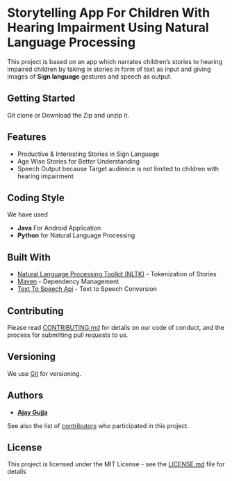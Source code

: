 # Storytelling App For Children With Hearing Impairment Using Natural Language Processing 

This project is based on an app which narrates children’s stories to hearing impaired children by taking in stories in form of text as input and giving images of **Sign language** gestures and speech as output. 

## Getting Started
Git clone or Download the Zip and unzip it.

## Features
* Productive & Interesting Stories in Sign Language 
* Age Wise Stories for Better Understanding 
* Speech Output because Target audience is not limited to children with hearing impairment


## Coding Style
 We have used
*  **Java** For Android Application
* **Python** for Natural Language Processing 


## Built With

* [Natural Language Processing Toolkit (NLTK)](https://www.nltk.org/) - Tokenization of Stories
* [Maven](https://maven.apache.org/) - Dependency Management
* [Text To Speech Api](https://developer.android.com/reference/android/speech/tts/TextToSpeech) - Text to Speech Conversion

## Contributing

Please read [CONTRIBUTING.md](https://gist.github.com/PurpleBooth/b24679402957c63ec426) for details on our code of conduct, and the process for submitting pull requests to us.

## Versioning

We use [Git](http://github.com/) for versioning. 

## Authors

* [**Ajay Gujja**](https://github.com/ajaygujja)

See also the list of [contributors](https://github.com/ajaygujja/ThirdVer/graphs/contributors) who participated in this project.

## License

This project is licensed under the MIT License - see the [LICENSE.md](LICENSE.md) file for details

